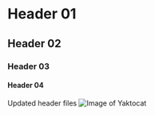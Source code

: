 # Header 01
## Header 02
### Header 03
#### Header 04
Updated header files
![Image of Yaktocat](https://octodex.github.com/images/yaktocat.png)
